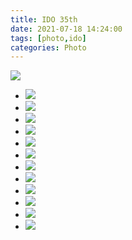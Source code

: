 ```yaml
---
title: IDO 35th
date: 2021-07-18 14:24:00
tags: [photo,ido]
categories: Photo
---
```

<img src="https://sadness96.github.io/images/blog/photo-Ido35/ido35logo.jpg"/>

<!-- more -->
<ul class="grid effect-1" id="grid">
    <li><a><img src="https://sadness.oss-cn-beijing.aliyuncs.com/images/photo-Ido35/554A0541.jpg"></a></li>
    <li><a><img src="https://sadness.oss-cn-beijing.aliyuncs.com/images/photo-Ido35/554A0557.jpg"></a></li>
    <li><a><img src="https://sadness.oss-cn-beijing.aliyuncs.com/images/photo-Ido35/554A0565.jpg"></a></li>
    <li><a><img src="https://sadness.oss-cn-beijing.aliyuncs.com/images/photo-Ido35/554A0570.jpg"></a></li>
    <li><a><img src="https://sadness.oss-cn-beijing.aliyuncs.com/images/photo-Ido35/554A0585.jpg"></a></li>
    <li><a><img src="https://sadness.oss-cn-beijing.aliyuncs.com/images/photo-Ido35/554A0590.jpg"></a></li>
    <li><a><img src="https://sadness.oss-cn-beijing.aliyuncs.com/images/photo-Ido35/554A0612.jpg"></a></li>
    <li><a><img src="https://sadness.oss-cn-beijing.aliyuncs.com/images/photo-Ido35/554A0645.jpg"></a></li>
    <li><a><img src="https://sadness.oss-cn-beijing.aliyuncs.com/images/photo-Ido35/554A0652.jpg"></a></li>
    <li><a><img src="https://sadness.oss-cn-beijing.aliyuncs.com/images/photo-Ido35/554A0665.jpg"></a></li>
    <li><a><img src="https://sadness.oss-cn-beijing.aliyuncs.com/images/photo-Ido35/554A0670.jpg"></a></li>
    <li><a><img src="https://sadness.oss-cn-beijing.aliyuncs.com/images/photo-Ido35/554A0672.jpg"></a></li>
</ul>

<link rel="stylesheet" type="text/css" href="/blog/css/masonry/default.css" />
<link rel="stylesheet" type="text/css" href="/blog/css/masonry/component.css" />
<script src="/blog/js/masonry/modernizr.custom.js"></script>
<script src="/blog/js/masonry/masonry.pkgd.min.js"></script>
<script src="/blog/js/masonry/imagesloaded.pkgd.min.js"></script>
<script src="/blog/js/masonry/classie.js"></script>
<script src="/blog/js/masonry/AnimOnScroll.js"></script>

<script>
    new AnimOnScroll( document.getElementById( 'grid' ), {
        minDuration : 0.4,
        maxDuration : 0.7,
        viewportFactor : 0.2
    } );
</script>